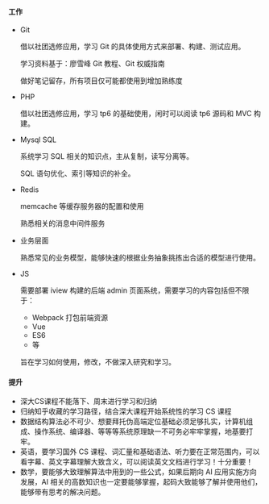 #### 工作

- Git

  借以社团选修应用，学习 Git 的具体使用方式来部署、构建、测试应用。

  学习资料基于：廖雪峰 Git 教程、Git  权威指南

  做好笔记留存，所有项目仅可能都使用到增加熟练度

- PHP

  借以社团选修应用，学习 tp6 的基础使用，闲时可以阅读 tp6 源码和 MVC 构建。

- Mysql SQL

  系统学习 SQL 相关的知识点，主从复制，读写分离等。

  SQL 语句优化、索引等知识的补全。

- Redis 

  memcache 等缓存服务器的配置和使用

  熟悉相关的消息中间件服务

- 业务层面

  熟悉常见的业务模型，能够快速的根据业务抽象挑拣出合适的模型进行使用。

- JS

  需要部署 iview 构建的后端 admin 页面系统，需要学习的内容包括但不限于：

  - Webpack 打包前端资源
  - Vue
  - ES6
  - 等

  旨在学习如何使用，修改，不做深入研究和学习。

#### 提升

- 深大CS课程不能落下、周末进行学习和归纳
- 归纳知乎收藏的学习路径，结合深大课程开始系统性的学习 CS 课程
- 数据结构算法必不可少、想要拜托伪高端定位基础必须足够扎实，计算机组成、操作系统、编译器、等等等系统原理缺一不可务必牢牢掌握，地基要打牢。
- 英语，要学习国外 CS 课程、词汇量和基础语法、听力要在正常范围内，可以看字幕、英文字幕理解大致含义，可以阅读英文文档进行学习！十分重要！
- 数学，要能够大致理解算法中用到的一些公式，如果后期向 AI 应用实施方向发展，AI 相关的高数知识也一定要能够掌握，起码大致能够了解并使用他们，能够带有思考的解决问题。

